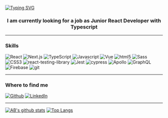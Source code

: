 [![Typing SVG](https://readme-typing-svg.demolab.com?font=Fira+Code&pause=500&color=38D2AF&width=435&lines=Hi!;Welcome+to+my+github+profile)](https://git.io/typing-svg)


<h3 align="center">I am currently looking for a job as Junior React Developer with Typescript</h3>

---

<h3>Skills</h3>
<p>
    <img alt="React" src="https://img.shields.io/badge/react-%2320232a.svg?style=for-the-badge&logo=react&logoColor=%2361DAFB" />
        <img alt="Next.js" src="https://img.shields.io/badge/Next-black?style=for-the-badge&logo=next.js&logoColor=white" />
    <img alt="TypeScript"
        src="https://img.shields.io/badge/typescript-%23007ACC.svg?style=for-the-badge&logo=typescript&logoColor=white" />
    <img alt="Javascript"
        src="https://img.shields.io/badge/javascript-%23323330.svg?style=for-the-badge&logo=javascript&logoColor=%23F7DF1E" />
        <img alt="Vue" src="https://img.shields.io/badge/vuejs-%2335495e.svg?style=for-the-badge&logo=vuedotjs&logoColor=%234FC08D" />
            <img alt="html5" src="https://img.shields.io/badge/html5-%23E34F26.svg?style=for-the-badge&logo=html5&logoColor=white" />
    <img alt="Sass" src="https://img.shields.io/badge/SASS-hotpink.svg?style=for-the-badge&logo=SASS&logoColor=white" />
    <img alt="CSS3" src="https://img.shields.io/badge/css3-%231572B6.svg?style=for-the-badge&logo=css3&logoColor=white"/>
        <img alt="react-testing-library" src="https://img.shields.io/badge/-TestingLibrary-%23E33332?style=for-the-badge&logo=testing-library&logoColor=white" />
       <img alt="Jest" src="https://img.shields.io/badge/-jest-%23C21325?style=for-the-badge&logo=jest&logoColor=white" />
    <img alt="cypress" src="https://img.shields.io/badge/-cypress-%23E5E5E5?style=for-the-badge&logo=cypress&logoColor=058a5e">
    <img alt="Apollo" src="https://img.shields.io/badge/-ApolloGraphQL-311C87?style=for-the-badge&logo=apollo-graphql" />
        <img alt="GraphQL"
        src="https://img.shields.io/badge/-GraphQL-E10098?style=for-the-badge&logo=graphql&logoColor=white" />
    <img alt="Firebase" src="https://img.shields.io/badge/Firebase-039BE5?style=for-the-badge&logo=Firebase&logoColor=white" />
    <img alt="git" src="https://img.shields.io/badge/git-%23F05033.svg?style=for-the-badge&logo=git&logoColor=white" />
</p>

---

<h3>Where to find me</h3>
<p>
<a href="https://github.com/Danilus120" target="_blank"><img alt="Github"
            src="https://img.shields.io/badge/GitHub-%2312100E.svg?&style=for-the-badge&logo=Github&logoColor=white" /></a>
    <a href="https://www.linkedin.com/in/tomaszdanilczuk/" target="_blank"><img alt="LinkedIn"
            src="https://img.shields.io/badge/linkedin-%230077B5.svg?&style=for-the-badge&logo=linkedin&logoColor=white" /></a>
</p>

---

[![AB's github stats](https://github-readme-stats.vercel.app/api?username=danilus120&count_private=true&show_icons=true&theme=gotham&hide=prs,issues)](https://github.com/anuraghazra/github-readme-stats)
[![Top Langs](https://github-readme-stats.vercel.app/api/top-langs/?username=danilus120&layout=compact&langs_count=10&theme=gotham)](https://github.com/anuraghazra/github-readme-stats)
